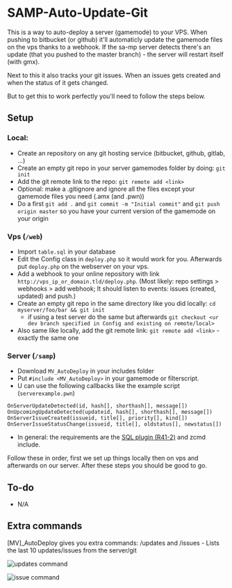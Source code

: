 # SAMP-Auto-Update-Git

This is a way to auto-deploy a server (gamemode) to your VPS. When pushing to bitbucket (or github) it'll automaticly update the gamemode files on the vps thanks to a webhook. If the sa-mp server detects there's an update (that you pushed to the master branch) - the server will restart itself (with gmx). 

Next to this it also tracks your git issues. When an issues gets created and when the status of it gets changed.

But to get this to work perfectly you'll need to follow the steps below.

## Setup

### Local:
* Create an repository on any git hosting service (bitbucket, github, gitlab, ...)
* Create an empty git repo in your server gamemodes folder by doing: `git init`
* Add the git remote link to the repo: `git remote add <link>`
* Optional: make a .gitignore and ignore all the files except your gamemode files you need (.amx (and .pwn))
* Do a first `git add .` and `git commit -m "Initial commit"` and `git push origin master` so you have your current version of the gamemode on your origin

### Vps (`/web`)
* Import `table.sql` in your database
* Edit the Config class in `deploy.php` so it would work for you. Afterwards put `deploy.php` on the webserver on your vps.
* Add a webhook to your online repository with link `http://vps_ip_or_domain.tld/deploy.php`. (Most likely: repo settings > webhooks > add webhook; It should listen to events: issues (created, updated) and push.)
* Create an empty git repo in the same directory like you did locally: `cd myserver/foo/bar && git init`
  * if using a test server do the same but afterwards `git checkout <ur dev branch specified in Config and existing on remote/local>`
* Also same like locally, add the git remote link: `git remote add <link>` - exactly the same one

### Server (`/samp`)
* Download `MV_AutoDeploy` in your includes folder
* Put `#include <MV_AutoDeploy>` in your gamemode or filterscript.
* U can use the following callbacks like the example script (`serverexample.pwn`)
```
OnServerUpdateDetected(id, hash[], shorthash[], message[])
OnUpcomingUpdateDetected(updateid, hash[], shorthash[], message[])
OnServerIssueCreated(issueid, title[], priority[], kind[])
OnServerIssueStatusChange(issueid, title[], oldstatus[], newstatus[])
```
* In general: the requirements are the [SQL plugin (R41-2)](https://github.com/pBlueG/SA-MP-MySQL/releases) and zcmd include.

Follow these in order, first we set up things locally then on vps and afterwards on our server. After these steps you should be good to go.

## To-do
- N/A

## Extra commands

[MV]_AutoDeploy gives you extra commands: /updates and /issues - Lists the last 10 updates/issues from the server/git

![updates command](http://puu.sh/vOVWv.jpg)

![issue command](https://puu.sh/wK8su.jpg)